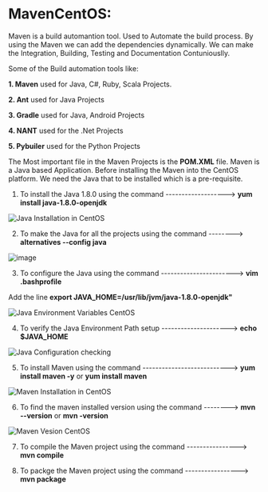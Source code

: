 # MavenCentOS:

Maven is a build automantion tool. Used to Automate the build process. By using the Maven we can add the dependencies dynamically. 
We can make the Integration, Building, Testing and Documentation Contuniouslly.

Some of the Build automation tools like:

**1. Maven** used for Java, C#, Ruby, Scala Projects.

**2. Ant** used for Java Projects

**3. Gradle** used for Java, Android Projects

**4. NANT** used for the .Net Projects

**5. Pybuiler** used for the Python Projects

The Most important file in the Maven Projects is the **POM.XML** file. Maven is a Java based Application. Before installing the Maven into the CentOS platform. We need the Java that to be installed which is a pre-requisite.

1. To install the Java 1.8.0 using the command -------------------> **yum install java-1.8.0-openjdk**

![Java Installation in CentOS](https://user-images.githubusercontent.com/42949313/88607002-b964d200-d043-11ea-843f-180f3d874775.PNG)

2. To make the Java for all the projects using the command --------> **alternatives --config java**

![image](https://user-images.githubusercontent.com/42949313/88608081-86700d80-d046-11ea-8183-e9168c085df1.png)

3. To configure the Java using the command -----------------------> **vim .bashprofile**

Add the line **export JAVA_HOME=/usr/lib/jvm/java-1.8.0-openjdk"**

![Java Environment Variables CentOS](https://user-images.githubusercontent.com/42949313/88609566-09df2e00-d04a-11ea-925c-0b7c99ffb9b5.PNG)

4. To verify the Java Environment Path setup ---------------------> **echo $JAVA_HOME**

![Java Configuration checking](https://user-images.githubusercontent.com/42949313/88609635-3d21bd00-d04a-11ea-908e-8fc9f7a97bb9.PNG)

5. To install Maven using the command ---------------------------> **yum install maven -y** or **yum install maven**

![Maven Installation in CentOS](https://user-images.githubusercontent.com/42949313/88609749-87a33980-d04a-11ea-9570-717b6c47cb35.PNG)

6. To find the maven installed version using the command --------> **mvn --version** or **mvn -version**

![Maven Vesion CentOS](https://user-images.githubusercontent.com/42949313/88609882-d0f38900-d04a-11ea-951a-30b94bb7c665.PNG)

7. To compile the Maven project using the command ----------------> **mvn compile**

8. To packge the Maven project using the command -----------------> **mvn package**
